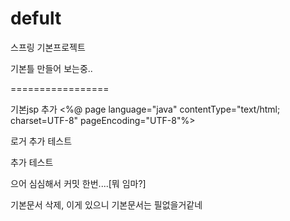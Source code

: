 # defult
스프링 기본프로젝트

기본틀 만들어 보는중..

=================

기본jsp 추가
<%@ page language="java" contentType="text/html; charset=UTF-8" pageEncoding="UTF-8"%>

로거 추가 테스트

추가 테스트

으어 심심해서 커밋 한번....[뭐 임마?]

기본문서 삭제, 이게 있으니 기본문서는 필없을거같네
